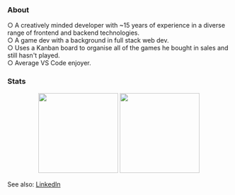 ### About

○ A creatively minded developer with ~15 years of experience in a diverse range of frontend and backend technologies.<br>
○ A game dev with a background in full stack web dev.<br>
○ Uses a Kanban board to organise all of the games he bought in sales and still hasn't played.<br>
○ Average VS Code enjoyer.

### Stats

<div align="center">
  <img height="180em" src="https://github-readme-stats.vercel.app/api?username=riari&count_private=true&show_icons=true&theme=material-palenight&bg_color=292d3e&hide_border=true" />
  <img height="180em" src="https://github-readme-stats.vercel.app/api/top-langs/?username=riari&theme=material-palenight&bg_color=292d3e&hide_border=true&layout=compact&langs_count=6&exclude_repo=riari.dev,laravel-forum-frontend,dailies,vuepress-api-test,arvale.world,drf-vue,tron-legacy-atom,rna-guild.net" />
</div>

See also: [LinkedIn](https://www.linkedin.com/in/riari/)

<!-- Resources -->
<!-- GitHub Stats: https://github.com/anuraghazra/github-readme-stats -->
